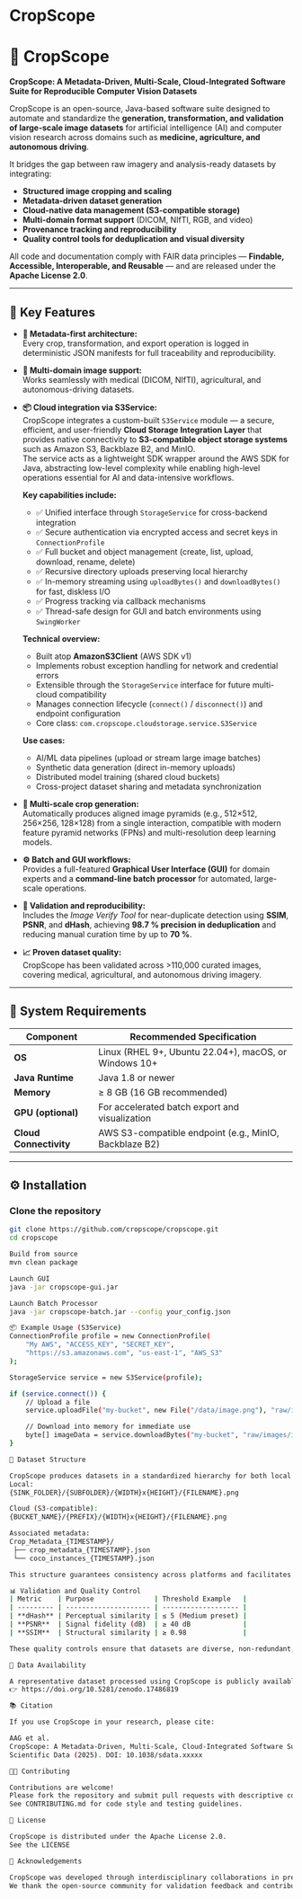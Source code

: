 # CropScope


# 🌾 CropScope

**CropScope: A Metadata-Driven, Multi-Scale, Cloud-Integrated Software Suite for Reproducible Computer Vision Datasets**

CropScope is an open-source, Java-based software suite designed to automate and standardize the **generation, transformation, and validation of large-scale image datasets** for artificial intelligence (AI) and computer vision research across domains such as **medicine, agriculture, and autonomous driving**.

It bridges the gap between raw imagery and analysis-ready datasets by integrating:
- **Structured image cropping and scaling**
- **Metadata-driven dataset generation**
- **Cloud-native data management (S3-compatible storage)**
- **Multi-domain format support** (DICOM, NIfTI, RGB, and video)
- **Provenance tracking and reproducibility**
- **Quality control tools for deduplication and visual diversity**

All code and documentation comply with FAIR data principles — **Findable, Accessible, Interoperable, and Reusable** — and are released under the **Apache License 2.0**.

---

## 🚀 Key Features

- **🧩 Metadata-first architecture:**  
  Every crop, transformation, and export operation is logged in deterministic JSON manifests for full traceability and reproducibility.

- **🔬 Multi-domain image support:**  
  Works seamlessly with medical (DICOM, NIfTI), agricultural, and autonomous-driving datasets.

- **📦 Cloud integration via S3Service:**  
  CropScope integrates a custom-built `S3Service` module — a secure, efficient, and user-friendly **Cloud Storage Integration Layer** that provides native connectivity to **S3-compatible object storage systems** such as Amazon S3, Backblaze B2, and MinIO.  
  The service acts as a lightweight SDK wrapper around the AWS SDK for Java, abstracting low-level complexity while enabling high-level operations essential for AI and data-intensive workflows.

  **Key capabilities include:**
  - ✅ Unified interface through `StorageService` for cross-backend integration  
  - ✅ Secure authentication via encrypted access and secret keys in `ConnectionProfile`  
  - ✅ Full bucket and object management (create, list, upload, download, rename, delete)  
  - ✅ Recursive directory uploads preserving local hierarchy  
  - ✅ In-memory streaming using `uploadBytes()` and `downloadBytes()` for fast, diskless I/O  
  - ✅ Progress tracking via callback mechanisms  
  - ✅ Thread-safe design for GUI and batch environments using `SwingWorker`

  **Technical overview:**
  - Built atop **AmazonS3Client** (AWS SDK v1)
  - Implements robust exception handling for network and credential errors  
  - Extensible through the `StorageService` interface for future multi-cloud compatibility  
  - Manages connection lifecycle (`connect()` / `disconnect()`) and endpoint configuration  
  - Core class: `com.cropscope.cloudstorage.service.S3Service`

  **Use cases:**
  - AI/ML data pipelines (upload or stream large image batches)  
  - Synthetic data generation (direct in-memory uploads)  
  - Distributed model training (shared cloud buckets)  
  - Cross-project dataset sharing and metadata synchronization  

- **🧠 Multi-scale crop generation:**  
  Automatically produces aligned image pyramids (e.g., 512×512, 256×256, 128×128) from a single interaction, compatible with modern feature pyramid networks (FPNs) and multi-resolution deep learning models.

- **⚙️ Batch and GUI workflows:**  
  Provides a full-featured **Graphical User Interface (GUI)** for domain experts and a **command-line batch processor** for automated, large-scale operations.

- **🧪 Validation and reproducibility:**  
  Includes the *Image Verify Tool* for near-duplicate detection using **SSIM**, **PSNR**, and **dHash**, achieving **98.7 % precision in deduplication** and reducing manual curation time by up to **70 %**.

- **📈 Proven dataset quality:**  
  CropScope has been validated across >110,000 curated images, covering medical, agricultural, and autonomous driving imagery.

---

## 🧰 System Requirements

| Component | Recommended Specification |
|------------|----------------------------|
| **OS** | Linux (RHEL 9+, Ubuntu 22.04+), macOS, or Windows 10+ |
| **Java Runtime** | Java 1.8 or newer |
| **Memory** | ≥ 8 GB (16 GB recommended) |
| **GPU (optional)** | For accelerated batch export and visualization |
| **Cloud Connectivity** | AWS S3-compatible endpoint (e.g., MinIO, Backblaze B2) |

---

## ⚙️ Installation

### Clone the repository
```bash
git clone https://github.com/cropscope/cropscope.git
cd cropscope

Build from source
mvn clean package

Launch GUI
java -jar cropscope-gui.jar

Launch Batch Processor
java -jar cropscope-batch.jar --config your_config.json

📦 Example Usage (S3Service)
ConnectionProfile profile = new ConnectionProfile(
    "My AWS", "ACCESS_KEY", "SECRET_KEY",
    "https://s3.amazonaws.com", "us-east-1", "AWS_S3"
);

StorageService service = new S3Service(profile);

if (service.connect()) {
    // Upload a file
    service.uploadFile("my-bucket", new File("/data/image.png"), "raw/images/img001.png");

    // Download into memory for immediate use
    byte[] imageData = service.downloadBytes("my-bucket", "raw/images/img001.png");
}

🧪 Dataset Structure

CropScope produces datasets in a standardized hierarchy for both local and cloud environments:
Local:
{SINK_FOLDER}/{SUBFOLDER}/{WIDTH}x{HEIGHT}/{FILENAME}.png

Cloud (S3-compatible):
{BUCKET_NAME}/{PREFIX}/{WIDTH}x{HEIGHT}/{FILENAME}.png

Associated metadata:
Crop_Metadata_{TIMESTAMP}/
 ├── crop_metadata_{TIMESTAMP}.json
 └── coco_instances_{TIMESTAMP}.json

This structure guarantees consistency across platforms and facilitates ingestion by downstream machine learning pipelines.

📊 Validation and Quality Control
| Metric    | Purpose               | Threshold Example   |
| --------- | --------------------- | ------------------- |
| **dHash** | Perceptual similarity | ≤ 5 (Medium preset) |
| **PSNR**  | Signal fidelity (dB)  | ≥ 40 dB             |
| **SSIM**  | Structural similarity | ≥ 0.98              |

These quality controls ensure that datasets are diverse, non-redundant, and optimized for robust AI model training.

💾 Data Availability

A representative dataset processed using CropScope is publicly available on Zenodo:
👉 https://doi.org/10.5281/zenodo.17486819

📚 Citation

If you use CropScope in your research, please cite:

AAG et al.
CropScope: A Metadata-Driven, Multi-Scale, Cloud-Integrated Software Suite for Reproducible Computer Vision Datasets.
Scientific Data (2025). DOI: 10.1038/sdata.xxxxx

👩‍💻 Contributing

Contributions are welcome!
Please fork the repository and submit pull requests with descriptive commit messages and working examples.
See CONTRIBUTING.md for code style and testing guidelines.

🧩 License

CropScope is distributed under the Apache License 2.0.
See the LICENSE

🧠 Acknowledgements

CropScope was developed through interdisciplinary collaborations in precision agriculture, medical imaging, and AI reproducibility research.
We thank the open-source community for validation feedback and contributions.







